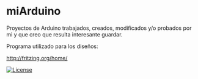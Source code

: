 
# miArduino

Proyectos de Arduino trabajados, creados, modificados y/o probados por mi y que creo que resulta interesante guardar.

Programa utilizado para los diseños:

http://fritzing.org/home/

[![License](https://www.arduino.cc/en/pub/arduinoWide/img/GenuinoTile-01.svg)](https://www.arduino.cc/)
